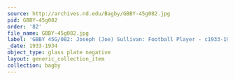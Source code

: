 ```yaml
---
source: http://archives.nd.edu/Bagby/GBBY-45g082.jpg
pid: GBBY-45g082
order: '82'
file_name: GBBY-45g082.jpg
label: 'GBBY 45G/082: Joseph (Joe) Sullivan: Football Player - c1933-1934'
_date: 1933-1934
object_type: glass plate negative
layout: generic_collection_item
collection: bagby
---
```

